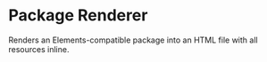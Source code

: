 # Package Renderer

Renders an Elements-compatible package into an HTML file with all resources inline.